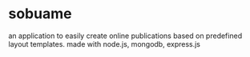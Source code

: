 sobuame
=======

an application to easily create online publications based on predefined layout templates. made with node.js, mongodb, express.js
